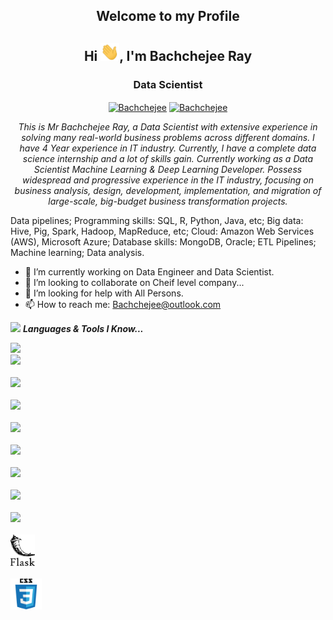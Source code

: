 <h2 align="center"> Welcome to my Profile </h>
<p align="center">
<h2 align="center">Hi <img src="https://raw.githubusercontent.com/ABSphreak/ABSphreak/master/gifs/Hi.gif" width="30px">, I'm Bachchejee Ray</h2>
<h3 align="center">Data Scientist</h3>
<p align="center">
<a href="https://www.linkedin.com/in/bachchejee-ray-5b3457130/" target="blank"><img align="center" src="https://cdn.jsdelivr.net/npm/simple-icons@3.0.1/icons/linkedin.svg" alt="Bachchejee" height="30" width="40" /></a>
<a href="https://www.facebook.com/bachchejee.ray" target="blank"><img align="center" src="https://cdn.jsdelivr.net/npm/simple-icons@3.0.1/icons/facebook.svg" alt="Bachchejee" height="30" width="40" /></a>
</p>
</p>



<p align="center">
  <em> This is Mr Bachchejee Ray, a Data Scientist with extensive experience in solving many real-world business problems across different domains. I have 4 Year experience in IT industry. Currently, I have a complete data science internship and a lot of skills gain. Currently working as a Data Scientist Machine Learning & Deep Learning Developer. Possess widespread and progressive experience in the IT industry, focusing on business analysis, design, development, implementation, and migration of large-scale, big-budget business transformation projects.
  </em> 
<p>
Data pipelines;
Programming skills: SQL, R, Python, Java, etc;
Big data: Hive, Pig, Spark, Hadoop, MapReduce, etc;
Cloud: Amazon Web Services (AWS), Microsoft Azure;
Database skills: MongoDB, Oracle;
ETL Pipelines;
Machine learning;
Data analysis. 
</p>

- 🔭 I’m currently working on Data Engineer and Data Scientist.
- 👯 I’m looking to collaborate on Cheif level company...
- 🤔 I’m looking for help with All Persons.
- 📫 How to reach me: Bachchejee@outlook.com
 

<img src="https://media.giphy.com/media/ObNTw8Uzwy6KQ/giphy.gif" width="30px">&nbsp;***Languages & Tools I Know...***
<p align="left">
  
  <code><img height="50" src="https://github.com/uannabi/-/blob/master/resource/python-icon.svg"></code><code> 
  <img height="50" src="https://github.com/uannabi/-/blob/master/resource/dj.svg"> </code>
  <code> <img height="50" src="https://github.com/uannabi/-/blob/master/resource/jp.svg"> </code>
  <code> <img height="50" src="https://github.com/uannabi/-/blob/master/resource/docker-ar21.svg"> </code>
  <code> <img height="50" src="https://github.com/uannabi/-/blob/master/resource/git.svg"> </code>
  <code> <img height="50" src="https://github.com/uannabi/-/blob/master/resource/linux-ar21.svg"> </code>
  <code> <img height="50" src="https://github.com/uannabi/-/blob/master/resource/other/apache_hadoop-ar21.svg"> </code>
  <code> <img height="50" src="https://github.com/uannabi/-/blob/master/resource/other/mysql-ar21.svg"> </code>
  <code> <img height="50" src="https://github.com/uannabi/-/blob/master/resource/other/postgresql-ar21.svg"> </code>
  <code> <img height="50" src="https://github.com/Akash-chowrasia/Akash-chowrasia/blob/main/images/flask.svg"> </code>
  <code> <img height="50" src="https://raw.githubusercontent.com/devicons/devicon/master/icons/css3/css3-original-wordmark.svg"> </code>
</p></code>
